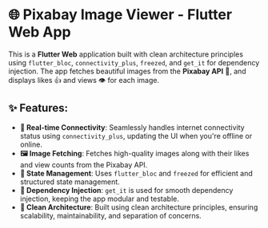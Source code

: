# 🌐 Pixabay Image Viewer - Flutter Web App

This is a **Flutter Web** application built with clean architecture principles using `flutter_bloc`, `connectivity_plus`, `freezed`, and `get_it` for dependency injection. The app fetches beautiful images from the **Pixabay API** 📸, and displays likes 👍 and views 👁️ for each image.

## ✨ Features:
- **📶 Real-time Connectivity**: Seamlessly handles internet connectivity status using `connectivity_plus`, updating the UI when you're offline or online.
- **🖼️ Image Fetching**: Fetches high-quality images along with their likes and view counts from the Pixabay API.
- **🧩 State Management**: Uses `flutter_bloc` and `freezed` for efficient and structured state management.
- **🔧 Dependency Injection**: `get_it` is used for smooth dependency injection, keeping the app modular and testable.
- **🧱 Clean Architecture**: Built using clean architecture principles, ensuring scalability, maintainability, and separation of concerns.
